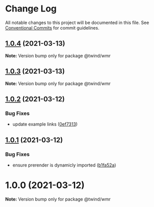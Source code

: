 # Change Log

All notable changes to this project will be documented in this file.
See [Conventional Commits](https://conventionalcommits.org) for commit guidelines.

## [1.0.4](https://github.com/tw-in-js/use-twind-with/compare/@twind/wmr@1.0.3...@twind/wmr@1.0.4) (2021-03-13)

**Note:** Version bump only for package @twind/wmr

## [1.0.3](https://github.com/tw-in-js/use-twind-with/compare/@twind/wmr@1.0.2...@twind/wmr@1.0.3) (2021-03-13)

**Note:** Version bump only for package @twind/wmr

## [1.0.2](https://github.com/tw-in-js/use-twind-with/compare/@twind/wmr@1.0.1...@twind/wmr@1.0.2) (2021-03-12)

### Bug Fixes

- update example links ([0ef7313](https://github.com/tw-in-js/use-twind-with/commit/0ef7313196c09e202df9ac0974194c31f099c769))

## [1.0.1](https://github.com/tw-in-js/use-twind-with/compare/@twind/wmr@1.0.0...@twind/wmr@1.0.1) (2021-03-12)

### Bug Fixes

- ensure prerender is dynamicly imported ([b1fa52a](https://github.com/tw-in-js/use-twind-with/commit/b1fa52aec8aa91f20602ec0c965704cca77de0d4))

# 1.0.0 (2021-03-12)

**Note:** Version bump only for package @twind/wmr
